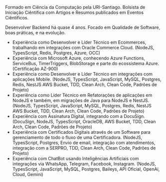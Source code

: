 Formado em Ciência da Computação pela URI-Santiago.
Bolsista de Iniciação Ciêntifica com Artigos e Resumos publicados em Eventos Ciêntificos.

Desenvolver Backend há quase 4 anos.
Focado em Qualidade de Software, boas práticas, e na evolução.

- Experiência como Desenvolver e Líder Técnico em Ecommerces, trabalhando em integrações com Oracle Commerce Cloud. (NodeJS, TypesScript, Redis, Postgres, Azure, OCC)
- Experiência com Microsoft Azure, conhecendo Azure Functions, ServiceBus, TimerTriggers, BlobStorage e parte do ecossistema Azure. (Certificação AZ-900)
- Experiência como Desenvolver e Líder Técnico em integrações com aplicações Mobile. (NodeJS, TypesScript, JavaScript, MySQL, Postgres, Redis, NestJS AWS Bucket, TDD, Clean Arch, Clean Code, Padrões de Projeto)
- Experiência como Líder Técnico em Refatorações de aplicações em NodeJS e também, em migrações de Java para NodeJS e NestJS. (NodeJS, TypesScript, JavaScript, MySQL, Postgres, Redis, NestJS AWS Bucket, TDD, Clean Arch, Clean Code, Padrões de Projeto)
- Experiência com Assinatura Digital, integrando com a DocuSign. (DocuSign, NodeJS, TypesScript, OracleDB, AWS Bucket, TDD, Clean Arch, Clean Code, Padrões de Projeto)
- Experiência com Certificados Digitais através de um Software para gerenciamento de todo o fluxo de uma Certificadora. (NodeJS, TypesScript, Postgres, Envio de email, integração com atendimentos, integração com a SERPRO, TDD, Clean Arch, Clean Code, Padrões de Projeto)
- Experiência com ChatBot usando Inteligências Artificiais com integrações via WhatsApp, Telegram, Facebook, Instagram. (NodeJS, TypesScript, JavaScript, MySQL, Postgres, Baileys, API Oficial, OpenAi, Cloud, Gemini)
